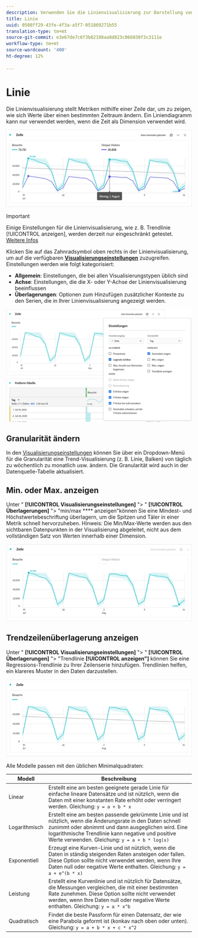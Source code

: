 ```yaml
---
description: Verwenden Sie die Linienvisualisierung zur Darstellung von (zeitbasierten) Trenddatensätzen
title: Linie
uuid: 0508ff29-43fe-4f3a-a5f7-051869271b55
translation-type: tm+mt
source-git-commit: e3e67de7c6f3b82198aa8d823c066030f3c3111e
workflow-type: tm+mt
source-wordcount: '400'
ht-degree: 12%

---
```



# Linie

Die Linienvisualisierung stellt Metriken mithilfe einer Zeile dar, um zu zeigen, wie sich Werte über einen bestimmten Zeitraum ändern. Ein Liniendiagramm kann nur verwendet werden, wenn die Zeit als Dimension verwendet wird.

![Linienvisualisierung](assets/line-viz.png)

>[!IMPORTANT]
>
>Einige Einstellungen für die Linienvisualisierung, wie z. B. Trendlinie [!UICONTROL anzeigen], werden derzeit nur eingeschränkt getestet. [Weitere Infos](/help/landing/an-releases.md)

Klicken Sie auf das Zahnradsymbol oben rechts in der Linienvisualisierung, um auf die verfügbaren [**Visualisierungseinstellungen**](freeform-analysis-visualizations.md) zuzugreifen. Einstellungen werden wie folgt kategorisiert:

* **Allgemein**: Einstellungen, die bei allen Visualisierungstypen üblich sind
* **Achse**: Einstellungen, die die X- oder Y-Achse der Linienvisualisierung beeinflussen
* **Überlagerungen**: Optionen zum Hinzufügen zusätzlicher Kontexte zu den Serien, die in Ihrer Linienvisualisierung angezeigt werden.

![Visualisierungseinstellungen](assets/viz-settings-modal.png)

## Granularität ändern

In den [Visualisierungseinstellungen](freeform-analysis-visualizations.md) können Sie über ein Dropdown-Menü für die Granularität eine Trend-Visualisierung (z. B. Linie, Balken) von täglich zu wöchentlich zu monatlich usw. ändern. Die Granularität wird auch in der Datenquelle-Tabelle aktualisiert.

## Min. oder Max. anzeigen

Unter &quot; **[!UICONTROL Visualisierungseinstellungen]** &quot;> &quot; **[!UICONTROL Überlagerungen]** &quot;> &quot;min/max **** anzeigen&quot;können Sie eine Mindest- und Höchstwertebeschriftung überlagern, um die Spitzen und Täler in einer Metrik schnell hervorzuheben. Hinweis: Die Min/Max-Werte werden aus den sichtbaren Datenpunkten in der Visualisierung abgeleitet, nicht aus dem vollständigen Satz von Werten innerhalb einer Dimension.

![Min./Max. anzeigen](assets/min-max-labels.png)

## Trendzeilenüberlagerung anzeigen

Unter &quot; **[!UICONTROL Visualisierungseinstellungen]** &quot;> &quot; **[!UICONTROL Überlagerungen]** &quot;> &quot;Trendlinie **[!UICONTROL anzeigen&quot;]** können Sie eine Regressions-Trendlinie zu Ihrer Zeilenserie hinzufügen. Trendlinien helfen, ein klareres Muster in den Daten darzustellen.

![Lineare Trendlinie](assets/show-linear-trendline.png)

Alle Modelle passen mit den üblichen Minimalquadraten:

| Modell | Beschreibung |
| --- | --- |
| Linear | Erstellt eine am besten geeignete gerade Linie für einfache lineare Datensätze und ist nützlich, wenn die Daten mit einer konstanten Rate erhöht oder verringert werden. Gleichung: `y = a + b * x` |
| Logarithmisch | Erstellt eine am besten passende gekrümmte Linie und ist nützlich, wenn die Änderungsrate in den Daten schnell zunimmt oder abnimmt und dann ausgeglichen wird. Eine logarithmische Trendlinie kann negative und positive Werte verwenden. Gleichung: `y = a + b * log(x)` |
| Exponentiell | Erzeugt eine Kurven-Linie und ist nützlich, wenn die Daten in ständig steigenden Raten ansteigen oder fallen. Diese Option sollte nicht verwendet werden, wenn Ihre Daten null oder negative Werte enthalten. Gleichung: `y = a + e^(b * x)` |
| Leistung | Erstellt eine Kurvenlinie und ist nützlich für Datensätze, die Messungen vergleichen, die mit einer bestimmten Rate zunehmen. Diese Option sollte nicht verwendet werden, wenn Ihre Daten null oder negative Werte enthalten. Gleichung: `y = a * x^b` |
| Quadratisch | Findet die beste Passform für einen Datensatz, der wie eine Parabola geformt ist (konkav nach oben oder unten). Gleichung: `y = a + b * x + c * x^2` |
